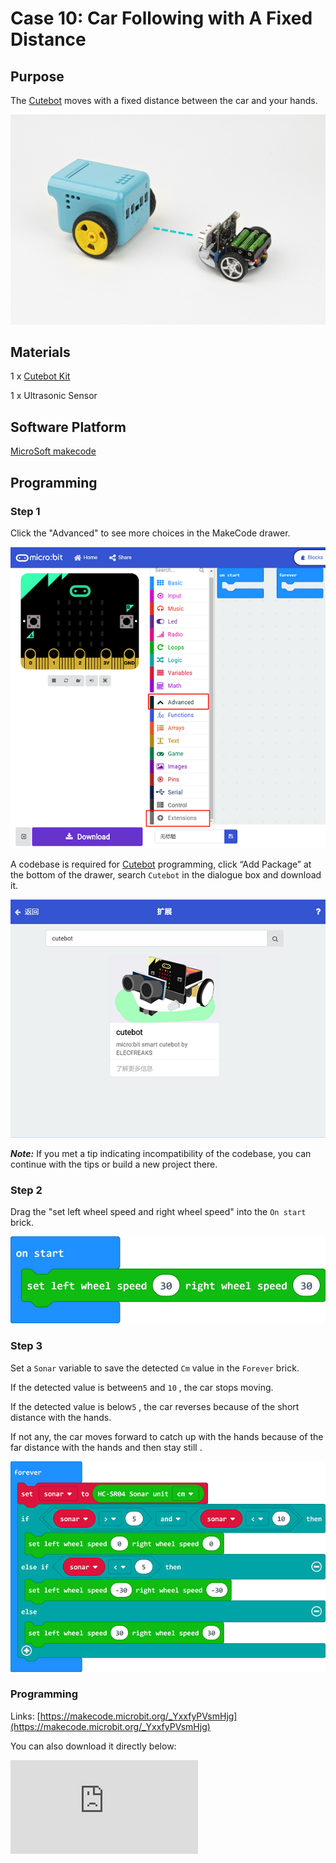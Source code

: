 # Case 10: Car Following with A Fixed Distance

## Purpose

The [Cutebot](https://www.elecfreaks.com/micro-bit-smart-cutebot.html) moves with a fixed distance between the car and your hands.

![](./images/cutebot-case-10-01.png)

## Materials

1 x [Cutebot Kit](https://www.elecfreaks.com/micro-bit-smart-cutebot.html)

1 x Ultrasonic Sensor

## Software Platform

[MicroSoft makecode](https://makecode.microbit.org/#)

## Programming

### Step 1

Click the "Advanced" to see more choices in the MakeCode drawer.

![](./images/cutebot-pk-1.png)

A codebase is required for [Cutebot](https://www.elecfreaks.com/micro-bit-smart-cutebot.html) programming, click “Add Package” at the bottom of the drawer, search `Cutebot` in the dialogue box and download it.

![](./images/cutebot-pk-11.png)

***Note:*** If you met a tip indicating incompatibility of the codebase, you can continue with the tips or build a new project there.

### Step 2

Drag the "set left wheel speed and right wheel speed" into the `On start` brick.

![](./images/case_10_01.png)

### Step 3

Set a `Sonar` variable to  save the detected `Cm` value in the `Forever` brick.

If the detected value is between`5` and `10` , the car stops moving.

If the detected value is below`5` , the car reverses because of the short distance with the hands.

If not any, the car moves forward to catch up with the hands because of the far distance with the hands and then stay still .

![](./images/case_10_02.png)


### Programming

Links: [https://makecode.microbit.org/_YxxfyPVsmHjg](https://makecode.microbit.org/_YxxfyPVsmHjg)

You can also download it directly below:

<div
    style={{
        position: 'relative',
        paddingBottom: '60%',
        overflow: 'hidden',
    }}
>
    <iframe
        src="https://makecode.microbit.org/_YxxfyPVsmHjg"
        frameborder="0"
        sandbox="allow-popups allow-forms allow-scripts allow-same-origin"
        style={{
            position: 'absolute',
            width: '100%',
            height: '100%',
        }}
    />
</div>


## Result

The [Cutebot](https://www.elecfreaks.com/micro-bit-smart-cutebot.html) adjusts itself to keep a fixed distance with your hands.

![](./images/cutebot-case-10.gif)

## Exploration


## FAQ
---

## Relevant Files
---
